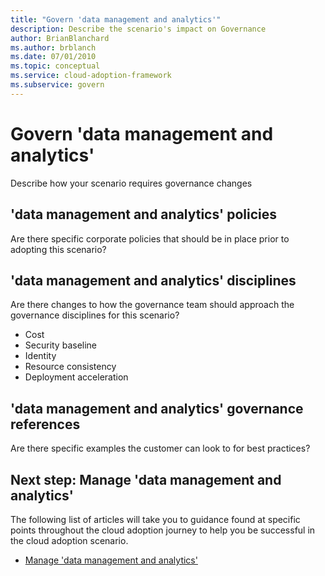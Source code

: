 ```yaml
---
title: "Govern 'data management and analytics'"
description: Describe the scenario's impact on Governance
author: BrianBlanchard
ms.author: brblanch
ms.date: 07/01/2010
ms.topic: conceptual
ms.service: cloud-adoption-framework
ms.subservice: govern
---
```


# Govern 'data management and analytics'

Describe how your scenario requires governance changes

## 'data management and analytics' policies

Are there specific corporate policies that should be in place prior to adopting this scenario?

## 'data management and analytics' disciplines

Are there changes to how the governance team should approach the governance disciplines for this scenario?
- Cost
- Security baseline
- Identity
- Resource consistency
- Deployment acceleration

## 'data management and analytics' governance references

Are there specific examples the customer can look to for best practices?

## Next step: Manage 'data management and analytics'

The following list of articles will take you to guidance found at specific points throughout the cloud adoption journey to help you be successful in the cloud adoption scenario.

- [Manage 'data management and analytics'](./manage.md)
